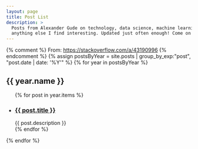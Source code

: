 ```yaml
---
layout: page
title: Post List
description: >
  Posts from Alexander Gude on technology, data science, machine learning, and
  anything else I find interesting. Updated just often enough! Come on in!
---
```


{% comment %} From: https://stackoverflow.com/a/43190996 {% endcomment %}
{% assign postsByYear = site.posts | group_by_exp:"post", "post.date | date: '%Y'" %}
{% for year in postsByYear %}
  <h2>{{ year.name }}</h2>
  <ul>
    {% for post in year.items %}
      <li>
        <h3><a href="{{ post.url }}">{{ post.title }}</a></h3>
        {{ post.description }}
      </li>
    {% endfor %}
  </ul>
{% endfor %}
